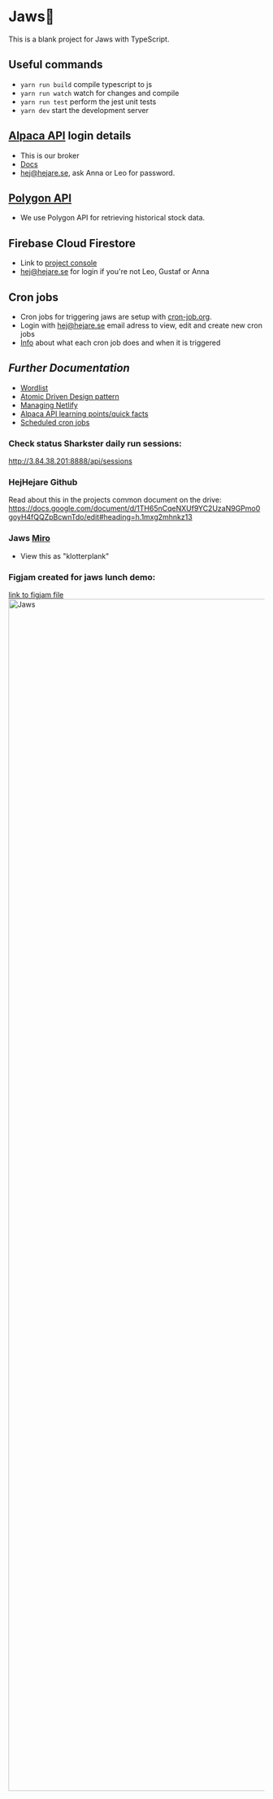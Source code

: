 # Jaws🦈

This is a blank project for Jaws with TypeScript.

## Useful commands

- `yarn run build` compile typescript to js
- `yarn run watch` watch for changes and compile
- `yarn run test` perform the jest unit tests
- `yarn dev` start the development server

## [Alpaca API](https://broker-app.alpaca.markets/dev) login details

- This is our broker
- [Docs](https://alpaca.markets/docs/api-references/broker-api/)
- hej@hejare.se, ask Anna or Leo for password.

## [Polygon API](https://polygon.io/docs/stocks/getting-started)

- We use Polygon API for retrieving historical stock data.

## Firebase Cloud Firestore

- Link to [project console](https://console.firebase.google.com/u/0/project/jaws-sharkster/overview)
- hej@hejare.se for login if you're not Leo, Gustaf or Anna

## Cron jobs

- Cron jobs for triggering jaws are setup with [cron-job.org](https://console.cron-job.org/).
- Login with hej@hejare.se email adress to view, edit and create new cron jobs
- [Info](docs/scheduling.md) about what each cron job does and when it is triggered

## _Further Documentation_

- [Wordlist](docs/wordlist.md)
- [Atomic Driven Design pattern](docs/adr.md)
- [Managing Netlify](docs/netlify.md)
- [Alpaca API learning points/quick facts](https://github.com/hejare/jaws/blob/main/docs/alpaca-api-learning-points.md)
- [Scheduled cron jobs](docs/scheduling.md)

### Check status Sharkster daily run sessions:

http://3.84.38.201:8888/api/sessions

### HejHejare Github

Read about this in the projects common document on the drive:
https://docs.google.com/document/d/1TH65nCqeNXUf9YC2UzaN9GPmo0goyH4fQQZpBcwnTdo/edit#heading=h.1mxg2mhnkz13

### Jaws [Miro](https://miro.com/app/board/uXjVP643fvA=/)

- View this as "klotterplank"

### Figjam created for jaws lunch demo:

[link to figjam file](https://www.figma.com/file/kowkYi7MyKme55ymeD2KQk/Jaws?node-id=0%3A1&t=D1f406w1UxyPwEJi-0)
<img width="2345" alt="Jaws" src="https://user-images.githubusercontent.com/58371851/211869474-25bcc2a4-054b-4349-a1bc-38e55b522099.png">
